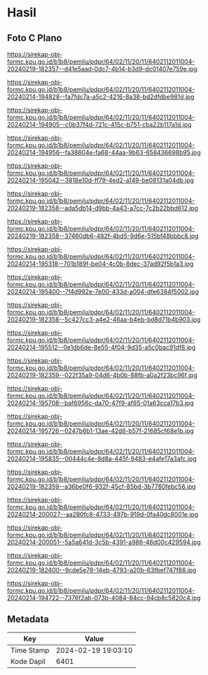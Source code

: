# Hasil

## Foto C Plano

https://sirekap-obj-formc.kpu.go.id/b1b8/pemilu/pdpr/64/02/11/20/11/6402112011004-20240219-182357--d41e5aad-0dc7-4b14-b3d9-dc01407e759e.jpg

https://sirekap-obj-formc.kpu.go.id/b1b8/pemilu/pdpr/64/02/11/20/11/6402112011004-20240214-194828--fa7fdc7a-a5c2-4216-8a38-bd2dfdbe981d.jpg

https://sirekap-obj-formc.kpu.go.id/b1b8/pemilu/pdpr/64/02/11/20/11/6402112011004-20240214-194905--c0b37f4d-721c-415c-b751-cba22b117a1d.jpg

https://sirekap-obj-formc.kpu.go.id/b1b8/pemilu/pdpr/64/02/11/20/11/6402112011004-20240214-194956--fa38604e-fa68-44aa-9b63-658436698b95.jpg

https://sirekap-obj-formc.kpu.go.id/b1b8/pemilu/pdpr/64/02/11/20/11/6402112011004-20240214-195042--3818e10d-ff79-4ed2-a149-be08131a04db.jpg

https://sirekap-obj-formc.kpu.go.id/b1b8/pemilu/pdpr/64/02/11/20/11/6402112011004-20240219-182358--ada5db14-d9bb-4a43-a7cc-7c2b22bbd612.jpg

https://sirekap-obj-formc.kpu.go.id/b1b8/pemilu/pdpr/64/02/11/20/11/6402112011004-20240219-182358--37460db6-482f-4bd5-9d6e-515bf48bbbc8.jpg

https://sirekap-obj-formc.kpu.go.id/b1b8/pemilu/pdpr/64/02/11/20/11/6402112011004-20240214-195318--701b189f-be04-4c0b-8dec-37ad92f5b1a3.jpg

https://sirekap-obj-formc.kpu.go.id/b1b8/pemilu/pdpr/64/02/11/20/11/6402112011004-20240214-195400--7f4d992e-7e00-433d-a004-dfe6384f5002.jpg

https://sirekap-obj-formc.kpu.go.id/b1b8/pemilu/pdpr/64/02/11/20/11/6402112011004-20240219-182358--5c427cc3-a4e2-46aa-b4eb-bd8d71b4b903.jpg

https://sirekap-obj-formc.kpu.go.id/b1b8/pemilu/pdpr/64/02/11/20/11/6402112011004-20240214-195512--0e1db6de-8e55-4f04-9d35-a5c0bac91df8.jpg

https://sirekap-obj-formc.kpu.go.id/b1b8/pemilu/pdpr/64/02/11/20/11/6402112011004-20240219-182359--022f35a9-04d6-4b0b-88fb-a0a2f23bc96f.jpg

https://sirekap-obj-formc.kpu.go.id/b1b8/pemilu/pdpr/64/02/11/20/11/6402112011004-20240214-195708--baf6956c-da70-47f9-af65-01a63cca17b3.jpg

https://sirekap-obj-formc.kpu.go.id/b1b8/pemilu/pdpr/64/02/11/20/11/6402112011004-20240214-195726--0247b6b1-13ae-42d8-b57f-21685cf68e1b.jpg

https://sirekap-obj-formc.kpu.go.id/b1b8/pemilu/pdpr/64/02/11/20/11/6402112011004-20240214-195835--00444c4e-8d8a-445f-9483-e4afe17a3afc.jpg

https://sirekap-obj-formc.kpu.go.id/b1b8/pemilu/pdpr/64/02/11/20/11/6402112011004-20240219-182359--a36be0f6-932f-45cf-85bd-3b7780febc56.jpg

https://sirekap-obj-formc.kpu.go.id/b1b8/pemilu/pdpr/64/02/11/20/11/6402112011004-20240214-200027--aa280fc8-4733-497b-919d-0fa40dc8001e.jpg

https://sirekap-obj-formc.kpu.go.id/b1b8/pemilu/pdpr/64/02/11/20/11/6402112011004-20240214-200051--5a5a641d-3c5b-4391-a986-46d00c429594.jpg

https://sirekap-obj-formc.kpu.go.id/b1b8/pemilu/pdpr/64/02/11/20/11/6402112011004-20240219-182400--9cde5e78-14eb-4793-a20b-63fbef747f88.jpg

https://sirekap-obj-formc.kpu.go.id/b1b8/pemilu/pdpr/64/02/11/20/11/6402112011004-20240214-194722--7376f2ab-073b-4084-84cc-94cb8c5820c4.jpg


## Metadata

| Key        | Value               |
| ---------- | ------------------- |
| Time Stamp | 2024-02-19 19:03:10 |
| Kode Dapil | 6401                |



